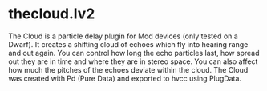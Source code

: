 # thecloud.lv2
The Cloud is a particle delay plugin for Mod devices (only tested on a Dwarf).
It creates a shifting cloud of echoes which fly into hearing range and out again.
You can control how long the echo particles last, how spread out they are in time and where they are in stereo space.
You can also affect how much the pitches of the echoes deviate within the cloud.
The Cloud was created with Pd (Pure Data) and exported to hvcc using PlugData.

